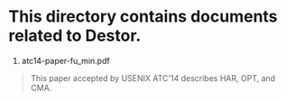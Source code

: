 This directory contains documents related to Destor.
=====

1. atc14-paper-fu_min.pdf
>This paper accepted by USENIX ATC'14 describes HAR, OPT, and CMA.
